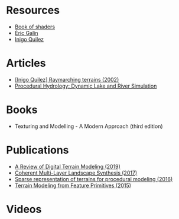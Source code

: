 # Resources

- [Book of shaders](https://thebookofshaders.com/)
- [Éric Galin](https://perso.liris.cnrs.fr/eric.galin/articles.html)
- [Inigo Quilez](https://www.iquilezles.org/www/index.htm)

# Articles

- [[Inigo Quilez] Raymarching terrains (2002)](https://www.iquilezles.org/www/articles/terrainmarching/terrainmarching.htm)
- [Procedural Hydrology: Dynamic Lake and River Simulation](https://weigert.vsos.ethz.ch/2020/04/15/procedural-hydrology/)

# Books

- Texturing and Modelling - A Modern Approach (third edition)

# Publications

- [A Review of Digital Terrain Modeling (2019)](https://hal.archives-ouvertes.fr/hal-02097510/document)
- [Coherent Multi-Layer Landscape Synthesis (2017)](https://perso.liris.cnrs.fr/eric.galin/Articles/2017-landscape-synthesis.pdf)
- [Sparse representation of terrains for procedural modeling (2016)](https://perso.liris.cnrs.fr/eric.galin/Articles/2016-sparse-terrains.pdf)
- [Terrain Modeling from Feature Primitives (2015)](https://perso.liris.cnrs.fr/eric.galin/Articles/2015-terrain-from-primitives.pdf)

# Videos

